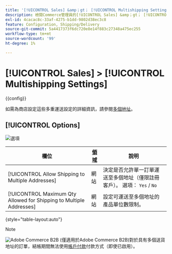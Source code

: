 ```yaml
---
title: '[!UICONTROL Sales] &amp；gt； [!UICONTROL Multishipping Settings]'
description: 檢閱Commerce管理員的[!UICONTROL Sales] &amp；gt； [!UICONTROL Multishipping Settings]頁面上的組態設定。
exl-id: 4cacac8c-33af-4275-b1dd-9802d38ec3c8
feature: Configuration, Shipping/Delivery
source-git-commit: 5a4417373f6dc720e8e14f883c27348a475ec255
workflow-type: tm+mt
source-wordcount: '99'
ht-degree: 1%

---
```


# [!UICONTROL Sales] > [!UICONTROL Multishipping Settings]

{{config}}

如需為商店設定這些多重運送設定的詳細資訊，請參閱[多個地址](../../stores-purchase/shipping-settings.md#multiple-addresses)。

## [!UICONTROL Options]

![選項](./assets/multishipping-settings-options.png)<!-- zoom -->

<!-- [Options](https://experienceleague.adobe.com/zh-hant/docs/commerce-admin/stores-sales/delivery/shipping-settings#multiple-addresses) -->

| 欄位 | [領域](../../getting-started/websites-stores-views.md#scope-settings) | 說明 |
|--- |--- |--- |
| [!UICONTROL Allow Shipping to Multiple Addresses] | 網站 | 決定是否允許單一訂單運送至多個地址（僅限註冊客戶）。 選項： `Yes` / `No` |
| [!UICONTROL Maximum Qty Allowed for Shipping to Multiple Addresses] | 網站 | 設定可運送至多個地址的產品單位數限制。 |

{style="table-layout:auto"}

>[!NOTE]
>
>![Adobe Commerce B2B](../../assets/b2b.svg) (僅適用於Adobe Commerce B2B)對於具有多個送貨地址的訂單，結帳期間無法使用[帳戶付款](../../b2b/enable-basic-features.md#configure-payment-on-account)付款方式（即使已啟用）。
